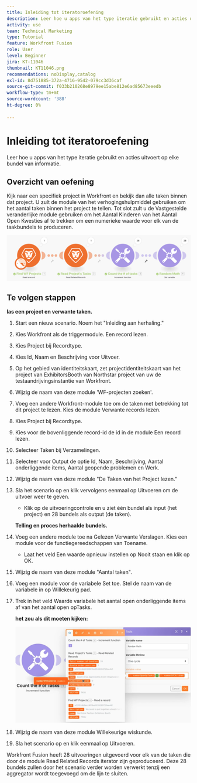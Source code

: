 ```yaml
---
title: Inleiding tot iteratoroefening
description: Leer hoe u apps van het type iteratie gebruikt en acties uitvoert op elke bundel van informatie.
activity: use
team: Technical Marketing
type: Tutorial
feature: Workfront Fusion
role: User
level: Beginner
jira: KT-11046
thumbnail: KT11046.png
recommendations: noDisplay,catalog
exl-id: 8d751885-372a-4716-9542-079cc3d36caf
source-git-commit: f033b210268e8979ee15abe812e6ad85673eeedb
workflow-type: tm+mt
source-wordcount: '388'
ht-degree: 0%

---
```


# Inleiding tot iteratoroefening

Leer hoe u apps van het type iteratie gebruikt en acties uitvoert op elke bundel van informatie.

## Overzicht van oefening

Kijk naar een specifiek project in Workfront en bekijk dan alle taken binnen dat project. U zult de module van het verhogingshulpmiddel gebruiken om het aantal taken binnen het project te tellen. Tot slot zult u de Vastgestelde veranderlijke module gebruiken om het Aantal Kinderen van het Aantal Open Kwesties af te trekken om een numerieke waarde voor elk van de taakbundels te produceren.

![&#x200B; Inleiding aan iteratorBeeld 1 &#x200B;](../12-exercises/assets/introduction-to-iterators-walkthrough-1.png)

## Te volgen stappen

**las een project en verwante taken.**

1. Start een nieuw scenario. Noem het &quot;Inleiding aan herhaling.&quot;
1. Kies Workfront als de triggermodule. Een record lezen.
1. Kies Project bij Recordtype.
1. Kies Id, Naam en Beschrijving voor Uitvoer.
1. Op het gebied van identiteitskaart, zet projectidentiteitskaart van het project van ExhibitorsBooth van Northstar project van uw de testaandrijvingsinstantie van Workfront.
1. Wijzig de naam van deze module &#39;WF-projecten zoeken&#39;.
1. Voeg een andere Workfront-module toe om de taken met betrekking tot dit project te lezen. Kies de module Verwante records lezen.
1. Kies Project bij Recordtype.
1. Kies voor de bovenliggende record-id de id in de module Een record lezen.
1. Selecteer Taken bij Verzamelingen.
1. Selecteer voor Output de optie Id, Naam, Beschrijving, Aantal onderliggende items, Aantal geopende problemen en Werk.
1. Wijzig de naam van deze module &quot;De Taken van het Project lezen.&quot;
1. Sla het scenario op en klik vervolgens eenmaal op Uitvoeren om de uitvoer weer te geven.

   + Klik op de uitvoeringcontrole en u ziet één bundel als input (het project) en 28 bundels als output (de taken).

   **Telling en proces herhaalde bundels.**

1. Voeg een andere module toe na Gelezen Verwante Verslagen. Kies een module voor de functiegereedschappen van Toename.

   + Laat het veld Een waarde opnieuw instellen op Nooit staan en klik op OK.

1. Wijzig de naam van deze module &quot;Aantal taken&quot;.
1. Voeg een module voor de variabele Set toe. Stel de naam van de variabele in op Willekeurig pad.
1. Trek in het veld Waarde variabele het aantal open onderliggende items af van het aantal open opTasks.

   **het zou als dit moeten kijken:**

   ![&#x200B; Inleiding aan iteratorBeeld 2 &#x200B;](../12-exercises/assets/introduction-to-iterators-walkthrough-2.png)

1. Wijzig de naam van deze module Willekeurige wiskunde.
1. Sla het scenario op en klik eenmaal op Uitvoeren.

Workfront Fusion heeft 28 uitvoeringen uitgevoerd voor elk van de taken die door de module Read Related Records iterator zijn geproduceerd. Deze 28 bundels zullen door het scenario verder worden verwerkt tenzij een aggregator wordt toegevoegd om de lijn te sluiten.
